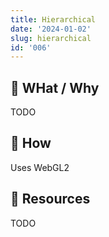 ```yaml
---
title: Hierarchical
date: '2024-01-02'
slug: hierarchical
id: '006'
---
```


## 🚧 WHat / Why

TODO

## 🚧 How

Uses WebGL2

## 🚧 Resources

TODO
